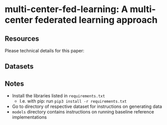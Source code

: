 # multi-center-fed-learning: A multi-center federated learning approach

## Resources
Please technical details for this paper:


## Datasets


## Notes

- Install the libraries listed in ```requirements.txt```
    - I.e. with pip: run ```pip3 install -r requirements.txt```
- Go to directory of respective dataset for instructions on generating data
- ```models``` directory contains instructions on running baseline reference implementations
